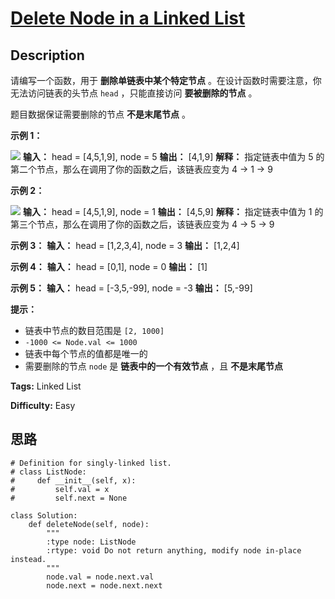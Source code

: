 # [Delete Node in a Linked List][title]

## Description

请编写一个函数，用于 **删除单链表中某个特定节点** 。在设计函数时需要注意，你无法访问链表的头节点 `head` ，只能直接访问 **要被删除的节点**
。

题目数据保证需要删除的节点 **不是末尾节点** 。



**示例 1：**

![](https://assets.leetcode.com/uploads/2020/09/01/node1.jpg)
            **输入：** head = [4,5,1,9], node = 5    **输出：** [4,1,9]    **解释：** 指定链表中值为 5 的第二个节点，那么在调用了你的函数之后，该链表应变为 4 -> 1 -> 9    

**示例 2：**

![](https://assets.leetcode.com/uploads/2020/09/01/node2.jpg)
            **输入：** head = [4,5,1,9], node = 1    **输出：** [4,5,9]    **解释：** 指定链表中值为 1 的第三个节点，那么在调用了你的函数之后，该链表应变为 4 -> 5 -> 9

**示例 3：**
            **输入：** head = [1,2,3,4], node = 3    **输出：** [1,2,4]    

**示例 4：**
            **输入：** head = [0,1], node = 0    **输出：** [1]    

**示例 5：**
            **输入：** head = [-3,5,-99], node = -3    **输出：** [5,-99]    



**提示：**

  * 链表中节点的数目范围是 `[2, 1000]`
  * `-1000 <= Node.val <= 1000`
  * 链表中每个节点的值都是唯一的
  * 需要删除的节点 `node` 是 **链表中的一个有效节点** ，且 **不是末尾节点**


**Tags:** Linked List

**Difficulty:** Easy

## 思路

``` python3
# Definition for singly-linked list.
# class ListNode:
#     def __init__(self, x):
#         self.val = x
#         self.next = None

class Solution:
    def deleteNode(self, node):
        """
        :type node: ListNode
        :rtype: void Do not return anything, modify node in-place instead.
        """
        node.val = node.next.val
        node.next = node.next.next
```

[title]: https://leetcode-cn.com/problems/delete-node-in-a-linked-list
